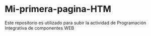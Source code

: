 # Mi-primera-pagina-HTM

Este repositorio es utilizado para subir la actividad de Programación Integrativa de componentes WEB

